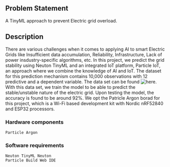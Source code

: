 ## Problem Statement
A TinyML approach to prevent Electric grid overload.

## Description
There are various challenges when it comes to applying AI to smart Electric Grids like Insufficient data accumulation, Reliability, Infrastructure, Lack of power insdustry-specific algorithms, etc. In this project, we predict the grid stability using Neuton TinyML and an integrated IoT platform, Particle IoT, an approach where we combine the knowledge of AI and IoT. The dataset for this prediction mechanism contains 10,000 observations with 12 predictive and a dependent variable. The data set can be found ![here](https://archive.ics.uci.edu/ml/datasets/Electrical+Grid+Stability+Simulated+Data+). With this data set, we train the model to be able to predict the stable/unstable nature of the electric grid. Upon testing the model, the accuracy is found to be around 92%. We opt the Patricle Argon borad for this project, which is a Wi-Fi based development kit with Nordic nRF52840 and ESP32 processors.  
### Hardware components
    Particle Argon
### Software requirements
    Neuton TinyML Neuton
    Particle Build Web IDE
 


